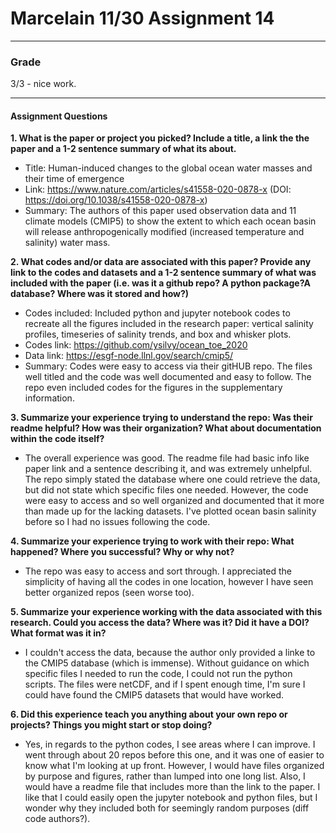 # Marcelain 11/30 Assignment 14

___
### Grade

3/3 - nice work.

___

#### Assignment Questions

**1. What is the paper or project you picked? Include a title, a link the the paper and a 1-2 sentence summary of what its about.**
- Title:  Human-induced changes to the global ocean water masses and their time of emergence
- Link:  https://www.nature.com/articles/s41558-020-0878-x  (DOI: https://doi.org/10.1038/s41558-020-0878-x)
- Summary:  The authors of this paper used observation data and 11 climate models (CMIP5) to show the extent to which each ocean basin will release anthropogenically modified (increased temperature and salinity) water mass.

**2. What codes and/or data are associated with this paper? Provide any link to the codes and datasets and a 1-2 sentence summary of what was included with the paper (i.e. was it a github repo? A python package?A database? Where was it stored and how?)**
- Codes included:  Included python and jupyter notebook codes to recreate all the figures included in the research paper:  vertical salinity profiles, timeseries of salinity trends, and box and whisker plots.
- Codes link:  https://github.com/ysilvy/ocean_toe_2020
- Data link:  https://esgf-node.llnl.gov/search/cmip5/
- Summary:  Codes were easy to access via their gitHUB repo.  The files well titled and the code was well documented and easy to follow.  The repo even included codes for the figures in the supplementary information.

**3. Summarize your experience trying to understand the repo: Was their readme helpful? How was their organization? What about documentation within the code itself?**  
- The overall experience was good.  The readme file had basic info like paper link and a sentence describing it, and was extremely unhelpful.  The repo simply stated the database where one could retrieve the data, but did not state which specific files one needed.  However, the code were easy to access and so well organized and documented that it more than made up for the lacking datasets.  I've plotted ocean basin salinity before so I had no issues following the code.

**4. Summarize your experience trying to work with their repo: What happened? Where you successful? Why or why not?**
- The repo was easy to access and sort through.  I appreciated the simplicity of having all the codes in one location, however I have seen better organized repos (seen worse too).  

**5. Summarize your experience working with the data associated with this research. Could you access the data? Where was it? Did it have a DOI? What format was it in?**
- I couldn't access the data, because the author only provided a linke to the CMIP5 database (which is immense).  Without guidance on which specific files I needed to run the code, I could not run the python scripts.  The files were netCDF, and if I spent enough time, I'm sure I could have found the CMIP5 datasets that would have worked.

**6. Did this experience teach you anything about your own repo or projects? Things you might start or stop doing?**
- Yes, in regards to the python codes, I see areas where I can improve.  I went through about 20 repos before this one, and it was one of easier to know what I'm looking at up front.  However, I would have files organized by purpose and figures, rather than lumped into one long list.  Also, I would have a readme file that includes more than the link to the paper.  I like that I could easily open the jupyter notebook and python files, but I wonder why they included both for seemingly random purposes (diff code authors?).
